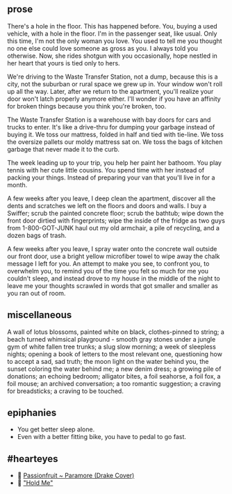 ## prose

There's a hole in the floor. This has happened before. You, buying a used vehicle, with a hole in the floor. I'm in the passenger seat, like usual. Only this time, I'm not the only woman you love. You used to tell me you thought no one else could love someone as gross as you. I always told you otherwise. Now, she rides shotgun with you occasionally, hope nestled in her heart that yours is tied only to hers. 

We're driving to the Waste Transfer Station, not a dump, because this is a city, not the suburban or rural space we grew up in. Your window won't roll up all the way. Later, after we return to the apartment, you'll realize your door won't latch properly anymore either. I'll wonder if you have an affinity for broken things because you think you're broken, too. 

The Waste Transfer Station is a warehouse with bay doors for cars and trucks to enter. It's like a drive-thru for dumping your garbage instead of buying it. We toss our mattress, folded in half and tied with tie-line. We toss the oversize pallets our moldy mattress sat on. We toss the bags of kitchen garbage that never made it to the curb.

The week leading up to your trip, you help her paint her bathoom. You play tennis with her cute little cousins. You spend time with her instead of packing your things. Instead of preparing your van that you'll live in for a month.

A few weeks after you leave, I deep clean the apartment, discover all the dents and scratches we left on the floors and doors and walls. I buy a Swiffer; scrub the painted concrete floor; scrub the bathtub; wipe down the front door dirtied with fingerprints; wipe the inside of the fridge as two guys from 1-800-GOT-JUNK haul out my old armchair, a pile of recycling, and a dozen bags of trash.

A few weeks after you leave, I spray water onto the concrete wall outside our front door, use a bright yellow microfiber towel to wipe away the chalk message I left for you. An attempt to make you see, to confront you, to overwhelm you, to remind you of the time you felt so much for me you couldn't sleep, and instead drove to my house in the middle of the night to leave me your thoughts scrawled in words that got smaller and smaller as you ran out of room.


## miscellaneous
A wall of lotus blossoms, painted white on black, clothes-pinned to string; a beach turned whimsical playground - smooth gray stones under a jungle gym of white fallen tree trunks; a slug slow morning; a week of sleepless nights; opening a book of letters to the most relevant one, questioning how to accept a sad, sad truth; the moon light on the water behind you, the sunset coloring the water behind me; a new denim dress; a growing pile of donations; an echoing bedroom; alligator bites, a foil seahorse, a foil fox, a foil mouse; an archived conversation; a too romantic suggestion; a craving for breadsticks; a craving to be touched. 

## epiphanies
- You get better sleep alone.
- Even with a better fitting bike, you have to pedal to go fast.

## #hearteyes
- 🎵 [Passionfruit ~ Paramore (Drake Cover)](https://www.youtube.com/watch?v=zqoj_3r9oqg)
- 👀 ["Hold Me"](https://www.youtube.com/watch?v=_vLMtcqWA28)
